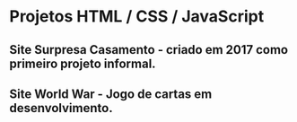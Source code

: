 # Projetos HTML / CSS / JavaScript

## Site Surpresa Casamento - criado em 2017 como primeiro projeto informal.
## Site World War - Jogo de cartas em desenvolvimento. 
